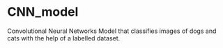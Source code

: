 # CNN_model
Convolutional Neural Networks Model that classifies images of dogs and cats with the help of a labelled dataset.
